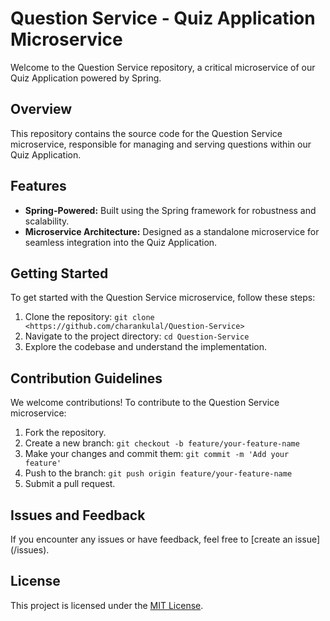 # Question Service - Quiz Application Microservice

Welcome to the Question Service repository, a critical microservice of our Quiz Application powered by Spring.

## Overview

This repository contains the source code for the Question Service microservice, responsible for managing and serving questions within our Quiz Application.

## Features

- **Spring-Powered:** Built using the Spring framework for robustness and scalability.
- **Microservice Architecture:** Designed as a standalone microservice for seamless integration into the Quiz Application.

## Getting Started

To get started with the Question Service microservice, follow these steps:

1. Clone the repository: `git clone <https://github.com/charankulal/Question-Service>`
2. Navigate to the project directory: `cd Question-Service`
3. Explore the codebase and understand the implementation.

## Contribution Guidelines

We welcome contributions! To contribute to the Question Service microservice:

1. Fork the repository.
2. Create a new branch: `git checkout -b feature/your-feature-name`
3. Make your changes and commit them: `git commit -m 'Add your feature'`
4. Push to the branch: `git push origin feature/your-feature-name`
5. Submit a pull request.

## Issues and Feedback

If you encounter any issues or have feedback, feel free to [create an issue](<repository-url>/issues).

## License

This project is licensed under the [MIT License](LICENSE).
